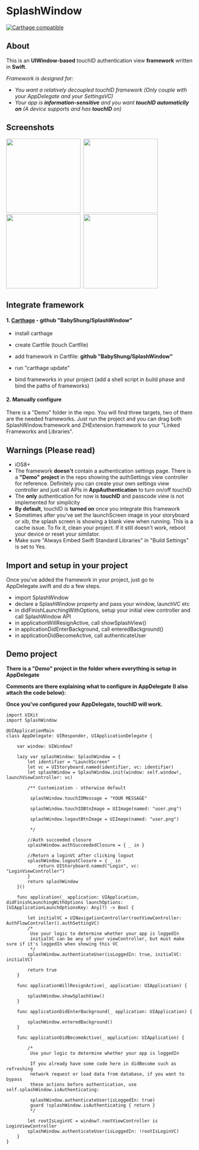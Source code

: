 # SplashWindow
[![Carthage compatible](https://img.shields.io/badge/Carthage-compatible-4BC51D.svg?style=flat)](https://github.com/Carthage/Carthage)

## About
This is an **UIWindow-based** touchID authentication view **framework** written in **Swift**.

*Framework is designed for:*
- *You want a relatively decoupled touchID framework (Only couple with your AppDelegate and your SettingsVC)*
- *Your app is **information-sensitive** and you want **touchID automaticlly on** (A device supports and has **touchID** on)*


## Screenshots
<div>
<kbd>
<img src="https://cloud.githubusercontent.com/assets/4360870/25762430/a39135e2-31ac-11e7-968b-06d82280bee9.gif" width="200">
<img src="https://cloud.githubusercontent.com/assets/4360870/25762432/a393ee54-31ac-11e7-9222-f9dad7756f68.gif" width="200">
<img src="https://cloud.githubusercontent.com/assets/4360870/25762433/a3975d28-31ac-11e7-976c-c0e2492b7ba0.gif" width="200">
<img src="https://cloud.githubusercontent.com/assets/4360870/25762431/a393ceba-31ac-11e7-8106-ba553bdf302f.gif" width="200">
</kbd>
</div>

## Integrate framework

#### 1. **[Carthage](https://github.com/Carthage/Carthage)** - **github "BabyShung/SplashWindow"**
- install carthage 

- create Cartfile (touch Cartfile)

- add framework in Cartfile: **github "BabyShung/SplashWindow"**


- run "carthage update"

- bind frameworks in your project (add a shell script in build phase and bind the paths of frameworks)

#### 2. Manually configure

There is a "Demo" folder in the repo. You will find three targets, two of them are the needed frameworks. Just run the project and you can drag both SplashWindow.framework and ZHExtension.framework to your "Linked Frameworks and Libraries".


## Warnings (Please read)
- iOS8+
- The framework **doesn't** contain a authentication settings page. There is a **"Demo" project** in the repo showing the authSettings view controller for reference. Definitely you can create your own settings view controller and just call APIs in **AppAuthentication** to turn on/off touchID
- The **only** authentication for now is **touchID** and passcode view is not implemented for simplicity
- **By default**, touchID is **turned on** once you integrate this framework
- Sometimes after you've set the launchScreen image in your storyboard or xib, the splash screen is showing a blank view when running. This is a cache issue. To fix it, clean your project. If it still doesn't work, reboot your device or reset your similator.
- Make sure "Always Embed Swift Standard Libraries" in "Build Settings" is set to Yes.

## Import and setup in your project
Once you've added the framework in your project, just go to AppDelegate.swift and do a few steps.
- import SplashWindow
- declare a SplashWindow property and pass your window, launchVC etc
- in didFinishLaunchingWithOptions, setup your initial view controller and call SplashWindow API
- in applicationWillResignActive, call showSplashView()
- in applicationDidEnterBackground, call enteredBackground()
- in applicationDidBecomeActive, call authenticateUser

## Demo project
**There is a "Demo" project in the folder where everything is setup in AppDelegate**

**Comments are there explaining what to configure in AppDelegate (I also attach the code below):**

**Once you've configured your AppDelegate, touchID will work.**

~~~~
import UIKit
import SplashWindow

@UIApplicationMain
class AppDelegate: UIResponder, UIApplicationDelegate {
    
    var window: UIWindow?
    
    lazy var splashWindow: SplashWindow = {
        let identifier = "LaunchScreen"
        let vc = UIStoryboard.named(identifier, vc: identifier)
        let splashWindow = SplashWindow.init(window: self.window!, launchViewController: vc)
        
        /** Customization - otherwise default
         
         splashWindow.touchIDMessage = "YOUR MESSAGE"
         
         splashWindow.touchIDBtnImage = UIImage(named: "user.png")
         
         splashWindow.logoutBtnImage = UIImage(named: "user.png")
         
         */
        
        //Auth succeeded closure
        splashWindow.authSucceededClosure = { _ in }
        
        //Return a loginVC after clicking logout
        splashWindow.logoutClosure = { _ in
            return UIStoryboard.named("Login", vc: "LoginViewController")
        }
        return splashWindow
    }()
    
    func application(_ application: UIApplication, didFinishLaunchingWithOptions launchOptions: [UIApplicationLaunchOptionsKey: Any]?) -> Bool {
        
        let initialVC = UINavigationController(rootViewController: AuthFlowController().authSettingVC)
        /*
         Use your logic to determine whether your app is loggedIn
         initialVC can be any of your viewController, but must make sure if it's loggedIn when showing this VC
         */
        splashWindow.authenticateUser(isLoggedIn: true, initialVC: initialVC)
        
        return true
    }
    
    func applicationWillResignActive(_ application: UIApplication) {
        
        splashWindow.showSplashView()
    }
    
    func applicationDidEnterBackground(_ application: UIApplication) {
        
        splashWindow.enteredBackground()
    }
    
    func applicationDidBecomeActive(_ application: UIApplication) {
        
        /*
         Use your logic to determine whether your app is loggedIn
         
         If you already have some code here in didBecome such as refreshing
         network request or load data from database, if you want to bypass
         these actions before authentication, use self.splashWindow.isAuthenticating:
         
         splashWindow.authenticateUser(isLoggedIn: true)
         guard !splashWindow.isAuthenticating { return }
         */
        
        let rootIsLoginVC = window?.rootViewController is LoginViewController
        splashWindow.authenticateUser(isLoggedIn: !rootIsLoginVC)
    }
}
~~~~


